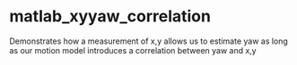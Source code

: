 # matlab_xyyaw_correlation
Demonstrates how a measurement of x,y allows us to estimate yaw as long as our motion model introduces a correlation between yaw and x,y
